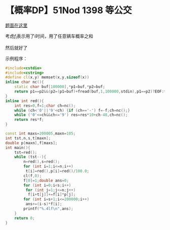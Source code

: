 # 【概率DP】51Nod 1398 等公交

[题面在这里](http://www.51nod.com/onlineJudge/questionCode.html#!problemId=1398)



考虑$f_i$表示用了i时间，用了任意辆车概率之和

然后就好了



示例程序：

```C++
#include<cstdio>
#include<cstring>
#define cl(x,y) memset(x,y,sizeof(x))
inline char nc(){
	static char buf[100000],*p1=buf,*p2=buf;
	return p1==p2&&(p2=(p1=buf)+fread(buf,1,100000,stdin),p1==p2)?EOF:*p1++;
}
inline int red(){
	int res=0,f=1;char ch=nc();
	while (ch<'0'||'9'<ch) {if (ch=='-') f=-f;ch=nc();}
	while ('0'<=ch&&ch<='9') res=res*10+ch-48,ch=nc();
	return res*f;
}

const int maxs=200005,maxn=105;
int tst,n,s,t[maxn];
double p[maxn],f[maxs];
int main(){
	tst=red();
	while (tst--){
		n=red(),s=red();
		for (int i=1;i<=n;i++)
		 t[i]=red(),p[i]=red()/100.0;
		cl(f,0);
		f[0]=1;double ans=0;
		for (int i=0;i<s;i++)
		 for (int j=1;j<=n;j++)
		  f[i+t[j]]+=f[i]*p[j];
		for (int i=s+1;i<=200000;i++)
		 ans+=(i-s)*f[i];
		printf("%.4lf\n",ans);
	}
	return 0;
}
```

